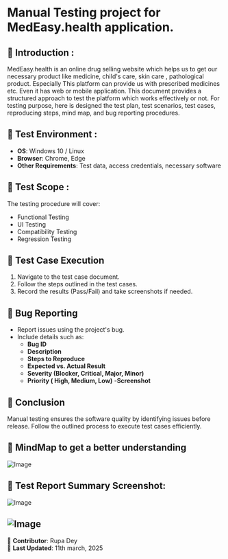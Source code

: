 # Manual Testing project for MedEasy.health application.

## 📌 Introduction :
MedEasy.health is an online drug selling website which helps us to get our necessary product like medicine, child's care, skin care , pathological product. Especially This platform can provide us with prescribed medicines etc. Even it has web or mobile application.
This document provides a structured approach to test the platform which works effectively or not. For testing purpose, here is designed the test plan, test scenarios, test cases, reproducing steps, mind map, and bug reporting procedures.  

## 🔹 Test Environment :  
- **OS**: Windows 10 / Linux  
- **Browser**: Chrome, Edge  
- **Other Requirements**: Test data, access credentials, necessary software  

## 🔹 Test Scope :  
The testing procedure will cover:  
- Functional Testing  
- UI Testing  
- Compatibility Testing  
- Regression Testing  

## 🔹 Test Case Execution  
1. Navigate to the test case document.  
2. Follow the steps outlined in the test cases.  
3. Record the results (Pass/Fail) and take screenshots if needed.  

## 🔹 Bug Reporting  
- Report issues using the project's bug.  
- Include details such as:  
  - **Bug ID**  
  - **Description**  
  - **Steps to Reproduce**  
  - **Expected vs. Actual Result**  
  - **Severity (Blocker, Critical, Major, Minor)**  
  - **Priority ( High, Medium, Low)** 
  -**Screenshot** 

## 🔹 Conclusion  
Manual testing ensures the software quality by identifying issues before release. Follow the outlined process to execute test cases efficiently.  

## 🔹 MindMap to get a better understanding
![Image](https://github.com/user-attachments/assets/2081e4fb-7bdf-4ce7-83ee-40c8e09cc3a2)

## 🔹 Test Report Summary Screenshot: 
![Image](https://github.com/user-attachments/assets/0dfb5573-1153-428f-936e-fb961f93166d)

![Image](https://github.com/user-attachments/assets/eec9b264-41b8-4d97-ab8c-b46cfbd2fc6e)
---
📌 **Contributor**: Rupa Dey  
📅 **Last Updated**: 11th march, 2025
